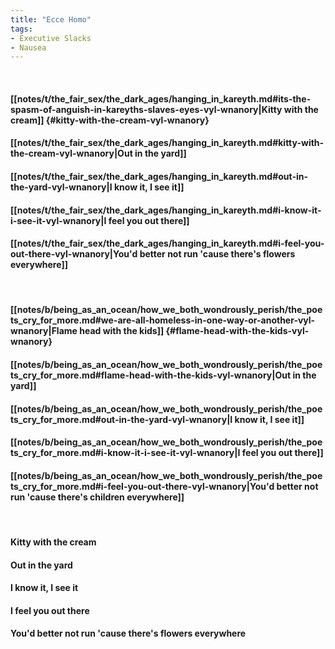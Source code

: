 ```yaml
---
title: "Ecce Homo"
tags:
- Executive Slacks
- Nausea
---
```

&nbsp;
#### [[notes/t/the_fair_sex/the_dark_ages/hanging_in_kareyth.md#its-the-spasm-of-anguish-in-kareyths-slaves-eyes-vyl-wnanory|Kitty with the cream]] {#kitty-with-the-cream-vyl-wnanory}
#### [[notes/t/the_fair_sex/the_dark_ages/hanging_in_kareyth.md#kitty-with-the-cream-vyl-wnanory|Out in the yard]]
#### [[notes/t/the_fair_sex/the_dark_ages/hanging_in_kareyth.md#out-in-the-yard-vyl-wnanory|I know it, I see it]]
#### [[notes/t/the_fair_sex/the_dark_ages/hanging_in_kareyth.md#i-know-it-i-see-it-vyl-wnanory|I feel you out there]]
#### [[notes/t/the_fair_sex/the_dark_ages/hanging_in_kareyth.md#i-feel-you-out-there-vyl-wnanory|You'd better not run 'cause there's flowers everywhere]]
&nbsp;
#### [[notes/b/being_as_an_ocean/how_we_both_wondrously_perish/the_poets_cry_for_more.md#we-are-all-homeless-in-one-way-or-another-vyl-wnanory|Flame head with the kids]] {#flame-head-with-the-kids-vyl-wnanory}
#### [[notes/b/being_as_an_ocean/how_we_both_wondrously_perish/the_poets_cry_for_more.md#flame-head-with-the-kids-vyl-wnanory|Out in the yard]]
#### [[notes/b/being_as_an_ocean/how_we_both_wondrously_perish/the_poets_cry_for_more.md#out-in-the-yard-vyl-wnanory|I know it, I see it]]
#### [[notes/b/being_as_an_ocean/how_we_both_wondrously_perish/the_poets_cry_for_more.md#i-know-it-i-see-it-vyl-wnanory|I feel you out there]]
#### [[notes/b/being_as_an_ocean/how_we_both_wondrously_perish/the_poets_cry_for_more.md#i-feel-you-out-there-vyl-wnanory|You'd better not run 'cause there's children everywhere]]
&nbsp;
#### Kitty with the cream
#### Out in the yard
#### I know it, I see it
#### I feel you out there
#### You'd better not run 'cause there's flowers everywhere
